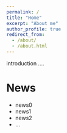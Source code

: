 ```yaml
---
permalink: /
title: "Home"
excerpt: "About me"
author_profile: true
redirect_from: 
  - /about/
  - /about.html
---
```


introduction
....


News
======
- news0
- news1
- news2
- ...
